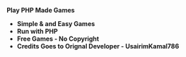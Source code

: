 **Play PHP Made Games**

- **Simple & and Easy Games**
- **Run with PHP**
- **Free Games - No Copyright**
- **Credits Goes to Orignal Developer - UsairimKamal786**
